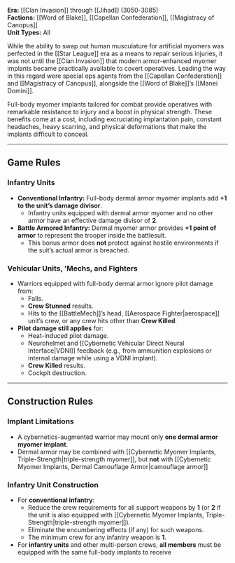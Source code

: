 **Era:** [[Clan Invasion]] through [[Jihad]] (3050-3085)  
**Factions:** [[Word of Blake]], [[Capellan Confederation]], [[Magistracy of Canopus]]  
**Unit Types:** All  

While the ability to swap out human musculature for artificial myomers was perfected in the [[Star League]] era as a means to repair serious injuries, it was not until the [[Clan Invasion]] that modern armor-enhanced myomer implants became practically available to covert operatives. Leading the way in this regard were special ops agents from the [[Capellan Confederation]] and [[Magistracy of Canopus]], alongside the [[Word of Blake]]’s [[Manei Domini]].  

Full-body myomer implants tailored for combat provide operatives with remarkable resistance to injury and a boost in physical strength. These benefits come at a cost, including excruciating implantation pain, constant headaches, heavy scarring, and physical deformations that make the implants difficult to conceal.  

---

## Game Rules  

### Infantry Units  
- **Conventional Infantry:** Full-body dermal armor myomer implants add **+1 to the unit’s damage divisor**.  
  - Infantry units equipped with dermal armor myomer and no other armor have an effective damage divisor of **2**.  
- **Battle Armored Infantry:** Dermal myomer armor provides **+1 point of armor** to represent the trooper inside the battlesuit.  
  - This bonus armor does **not** protect against hostile environments if the suit’s actual armor is breached.  

### Vehicular Units, ’Mechs, and Fighters  
- Warriors equipped with full-body dermal armor ignore pilot damage from:  
  - Falls.  
  - **Crew Stunned** results.  
  - Hits to the [[BattleMech]]’s head, [[Aerospace Fighter|aerospace]] unit’s crew, or any crew hits other than **Crew Killed**.  
- **Pilot damage still applies** for:  
  - Heat-induced pilot damage.  
  - Neurohelmet and [[Cybernetic Vehicular Direct Neural Interface|VDNI]] feedback (e.g., from ammunition explosions or internal damage while using a VDNI implant).  
  - **Crew Killed** results.  
  - Cockpit destruction.  

---

## Construction Rules  

### Implant Limitations  
- A cybernetics-augmented warrior may mount only **one dermal armor myomer implant**.  
- Dermal armor may be combined with [[Cybernetic Myomer Implants, Triple-Strength|triple-strength myomer]], but **not** with [[Cybernetic Myomer Implants, Dermal Camouflage Armor|camouflage armor]]
### Infantry Unit Construction  
- For **conventional infantry**:  
  - Reduce the crew requirements for all support weapons by **1** (or **2** if the unit is also equipped with [[Cybernetic Myomer Implants, Triple-Strength|triple-strength myomer]]).  
  - Eliminate the encumbering effects (if any) for such weapons.  
  - The minimum crew for any infantry weapon is **1**.  
- For **infantry units** and other multi-person crews, **all members** must be equipped with the same full-body implants to receive
